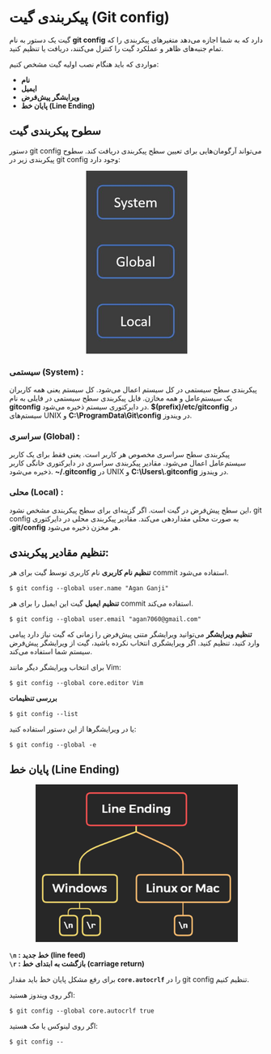 # پیکربندی گیت (Git config)

گیت یک دستور به نام **git config** دارد که به شما اجازه می‌دهد متغیرهای پیکربندی را که تمام جنبه‌های ظاهر و عملکرد گیت را کنترل می‌کنند، دریافت یا تنظیم کنید.

مواردی که باید هنگام نصب اولیه گیت مشخص کنیم:
- **نام**
- **ایمیل**
- **ویرایشگر پیش‌فرض**
- **پایان خط (Line Ending)**

## سطوح پیکربندی گیت
دستور git config می‌تواند آرگومان‌هایی برای تعیین سطح پیکربندی دریافت کند. سطوح پیکربندی زیر در git config وجود دارد:

<p align="center">
<img src="../img/6.JPG" width="200" />
</p>

### **سیستمی (System)** :
پیکربندی سطح سیستمی در کل سیستم اعمال می‌شود. کل سیستم یعنی همه کاربران یک سیستم‌عامل و همه مخازن. فایل پیکربندی سطح سیستمی در فایلی به نام **gitconfig** در دایرکتوری سیستم ذخیره می‌شود. **$(prefix)/etc/gitconfig** در سیستم‌های UNIX و **C:\ProgramData\Git\config** در ویندوز.

### **سراسری (Global)** :
پیکربندی سطح سراسری مخصوص هر کاربر است. یعنی فقط برای یک کاربر سیستم‌عامل اعمال می‌شود. مقادیر پیکربندی سراسری در دایرکتوری خانگی کاربر ذخیره می‌شود. **~/.gitconfig** در UNIX و **C:\Users\\.gitconfig** در ویندوز.

### **محلی (Local)** :
این سطح پیش‌فرض در گیت است. اگر گزینه‌ای برای سطح پیکربندی مشخص نشود، git config به صورت محلی مقداردهی می‌کند. مقادیر پیکربندی محلی در دایرکتوری **.git/config** هر مخزن ذخیره می‌شود.

## تنظیم مقادیر پیکربندی:

**تنظیم نام کاربری**
نام کاربری توسط گیت برای هر commit استفاده می‌شود.
```
$ git config --global user.name "Agan Ganji"
```

**تنظیم ایمیل**
گیت این ایمیل را برای هر commit استفاده می‌کند.
```
$ git config --global user.email "agan7060@gmail.com"
```

**تنظیم ویرایشگر**
می‌توانید ویرایشگر متنی پیش‌فرض را زمانی که گیت نیاز دارد پیامی وارد کنید، تنظیم کنید. اگر ویرایشگری انتخاب نکرده باشید، گیت از ویرایشگر پیش‌فرض سیستم شما استفاده می‌کند.

برای انتخاب ویرایشگر دیگر مانند Vim:
```
$ git config --global core.editor Vim
```

**بررسی تنظیمات**
```
$ git config --list
```
یا در ویرایشگرها از این دستور استفاده کنید:
```
$ git config --global -e
```

## پایان خط (Line Ending)

<p align="center">
<img src="../img/7.png" width="400" />
</p>

**`\n` : خط جدید (line feed)**  
**`\r` : بازگشت به ابتدای خط (carriage return)**

برای رفع مشکل پایان خط باید مقدار **`core.autocrlf`** را در git config تنظیم کنیم.

اگر روی ویندوز هستید:
```
$ git config --global core.autocrlf true
```

اگر روی لینوکس یا مک هستید:
```
$ git config --